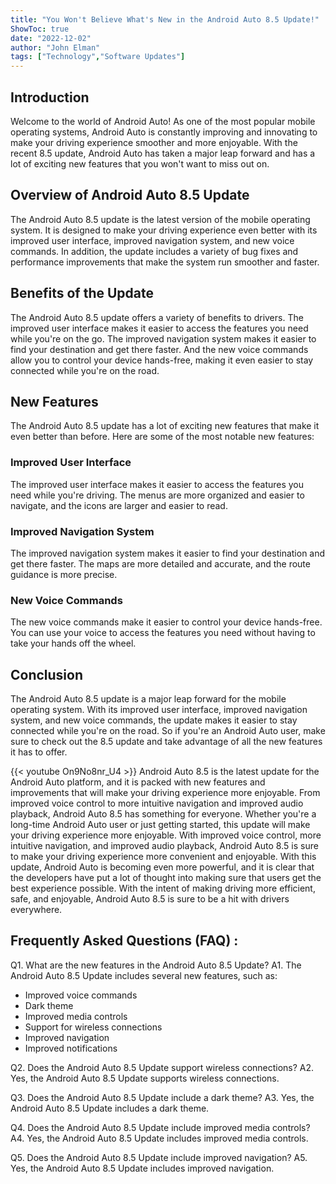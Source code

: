 ```yaml
---
title: "You Won't Believe What's New in the Android Auto 8.5 Update!"
ShowToc: true 
date: "2022-12-02"
author: "John Elman" 
tags: ["Technology","Software Updates"]
---
```

## Introduction

Welcome to the world of Android Auto! As one of the most popular mobile operating systems, Android Auto is constantly improving and innovating to make your driving experience smoother and more enjoyable. With the recent 8.5 update, Android Auto has taken a major leap forward and has a lot of exciting new features that you won't want to miss out on.

## Overview of Android Auto 8.5 Update

The Android Auto 8.5 update is the latest version of the mobile operating system. It is designed to make your driving experience even better with its improved user interface, improved navigation system, and new voice commands. In addition, the update includes a variety of bug fixes and performance improvements that make the system run smoother and faster.

## Benefits of the Update

The Android Auto 8.5 update offers a variety of benefits to drivers. The improved user interface makes it easier to access the features you need while you're on the go. The improved navigation system makes it easier to find your destination and get there faster. And the new voice commands allow you to control your device hands-free, making it even easier to stay connected while you're on the road.

## New Features

The Android Auto 8.5 update has a lot of exciting new features that make it even better than before. Here are some of the most notable new features:

### Improved User Interface

The improved user interface makes it easier to access the features you need while you're driving. The menus are more organized and easier to navigate, and the icons are larger and easier to read.

### Improved Navigation System

The improved navigation system makes it easier to find your destination and get there faster. The maps are more detailed and accurate, and the route guidance is more precise.

### New Voice Commands

The new voice commands make it easier to control your device hands-free. You can use your voice to access the features you need without having to take your hands off the wheel.

## Conclusion

The Android Auto 8.5 update is a major leap forward for the mobile operating system. With its improved user interface, improved navigation system, and new voice commands, the update makes it easier to stay connected while you're on the road. So if you're an Android Auto user, make sure to check out the 8.5 update and take advantage of all the new features it has to offer.

{{< youtube On9No8nr_U4 >}} 
Android Auto 8.5 is the latest update for the Android Auto platform, and it is packed with new features and improvements that will make your driving experience more enjoyable. From improved voice control to more intuitive navigation and improved audio playback, Android Auto 8.5 has something for everyone. Whether you're a long-time Android Auto user or just getting started, this update will make your driving experience more enjoyable. With improved voice control, more intuitive navigation, and improved audio playback, Android Auto 8.5 is sure to make your driving experience more convenient and enjoyable. With this update, Android Auto is becoming even more powerful, and it is clear that the developers have put a lot of thought into making sure that users get the best experience possible. With the intent of making driving more efficient, safe, and enjoyable, Android Auto 8.5 is sure to be a hit with drivers everywhere.

## Frequently Asked Questions (FAQ) :
Q1. What are the new features in the Android Auto 8.5 Update?
A1. The Android Auto 8.5 Update includes several new features, such as:
- Improved voice commands
- Dark theme
- Improved media controls
- Support for wireless connections
- Improved navigation
- Improved notifications

Q2. Does the Android Auto 8.5 Update support wireless connections?
A2. Yes, the Android Auto 8.5 Update supports wireless connections.

Q3. Does the Android Auto 8.5 Update include a dark theme?
A3. Yes, the Android Auto 8.5 Update includes a dark theme.

Q4. Does the Android Auto 8.5 Update include improved media controls?
A4. Yes, the Android Auto 8.5 Update includes improved media controls.

Q5. Does the Android Auto 8.5 Update include improved navigation?
A5. Yes, the Android Auto 8.5 Update includes improved navigation.


